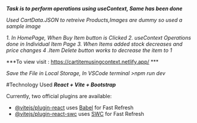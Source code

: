 ***Task is to perform operations using useContext, Same has been done***

*Used CartData.JSON to retreive Products,Images are dummy so used a sample image*

*1. In HomePage, When Buy Item button is Clicked*
*2. useContext Operations done in Individual Item Page*
*3. When Items added stock decreases and price changes*
*4 .Item Delete button works to decrease the item to 1*

***To view visit : https://cartitemusingcontext.netlify.app/ ***

*Save the File in Local Storage,* 
*In VSCode terminal >npm run dev*

#Technology Used
***React + Vite + Bootstrap***


Currently, two official plugins are available:

- [@vitejs/plugin-react](https://github.com/vitejs/vite-plugin-react/blob/main/packages/plugin-react/README.md) uses [Babel](https://babeljs.io/) for Fast Refresh
- [@vitejs/plugin-react-swc](https://github.com/vitejs/vite-plugin-react-swc) uses [SWC](https://swc.rs/) for Fast Refresh
